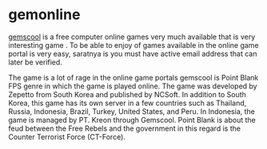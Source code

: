 gemonline
=========

<a href=http://goo.gl/rrQjRz>gemscool</a> is a free computer online games very much available that is very interesting game . To be able to enjoy of games available in the online game portal is very easy, saratnya is you must have active email address that can later be verified.

The game is a lot of rage in the online game portals gemscool is Point Blank FPS genre in which the game is played online. The game was developed by Zepetto from South Korea and published by NCSoft. In addition to South Korea, this game has its own server in a few countries such as Thailand, Russia, Indonesia, Brazil, Turkey, United States, and Peru. In Indonesia, the game is managed by PT. Kreon through Gemscool. Point Blank is about the feud between the Free Rebels and the government in this regard is the Counter Terrorist Force (CT-Force).
